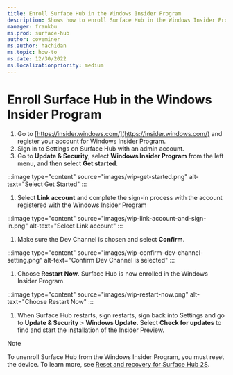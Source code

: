 ```yaml
---
title: Enroll Surface Hub in the Windows Insider Program 
description: Shows how to enroll Surface Hub in the Windows Insider Program
manager: frankbu
ms.prod: surface-hub
author: coveminer
ms.author: hachidan
ms.topic: how-to
ms.date: 12/30/2022
ms.localizationpriority: medium
---
```

# Enroll Surface Hub in the Windows Insider Program 


1. Go to [https://insider.windows.com/](https://insider.windows.com/) and register your account for Windows Insider Program.
2. Sign in to Settings on Surface Hub with an admin account.
3. Go to **Update & Security**, select **Windows Insider Program** from the left menu, and then select **Get started**.

:::image type="content" source="images/wip-get-started.png" alt-text="Select Get Started" :::

1. Select **Link account** and complete the sign-in process with the account registered with the Windows Insider Program

:::image type="content" source="images/wip-link-account-and-sign-in.png" alt-text="Select Link account" :::

1. Make sure the Dev Channel is chosen and select **Confirm**.

:::image type="content" source="images/wip-confirm-dev-channel-setting.png" alt-text="Confirm Dev Channel is selected" :::

1. Choose **Restart Now**. Surface Hub is now enrolled in the Windows Insider Program.

:::image type="content" source="images/wip-restart-now.png" alt-text="Choose Restart Now" :::

1. When Surface Hub restarts, sign restarts, sign back into Settings and go to **Update & Security** > **Windows Update.** Select **Check for updates** to find and start the installation of the Insider Preview.

> [!NOTE]
> To unenroll Surface Hub from the Windows Insider Program,  you must reset the device. To learn more, see [Reset and recovery for Surface Hub 2S](surface-hub-2s-recover-reset.md).

